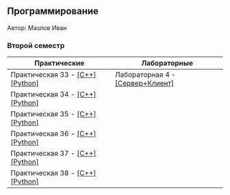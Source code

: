 ## Программирование
​Автор: Мазлов Иван
​<br><h3>Второй семестр</h3>

​Практические  | Лабораторные 
------------- | ------------- 
Практическая 33 - [[C++]](./Practice/33/C++/Zadanie_33) [[Python]](./Practice/33/Python/) | Лабораторная 4 - [[Сервер+Клиент]](./Lab/04/) 
Практическая 34 - [[C++]](./Practice/34/C++/Zadanie_34) [[Python]](./Practice/34/Python/) | 
Практическая 35 - [[C++]](./Practice/35/C++/Zadanie_35) [[Python]](./Practice/35/Python/) | 
Практическая 36 - [[C++]](./Practice/36/C++/Zadanie_36) [[Python]](./Practice/36/Python/) | 
Практическая 37 - [[C++]](./Practice/37/C++/Zadanie_37) [[Python]](./Practice/37/Python/) | 
Практическая 38 - [[C++]](./Practice/38/C++/Zadanie_38) [[Python]](./Practice/38/Python/) | 
